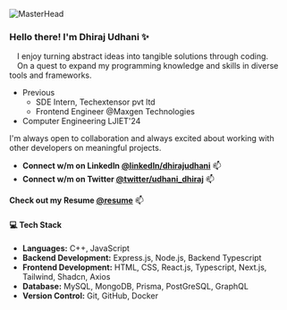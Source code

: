 ![MasterHead](https://user-images.githubusercontent.com/10498744/210012254-234538ff-d198-48aa-8964-37e6fd45d227.gif)

### Hello there! I'm Dhiraj Udhani ✨
  &emsp;I enjoy turning abstract ideas into tangible solutions through coding. </br>
  &emsp;On a quest to expand my programming knowledge and skills in diverse tools and frameworks.
  
 - Previous
     - SDE Intern, Techextensor pvt ltd 
     - Frontend Engineer @Maxgen Technologies
 - Computer Engineering LJIET'24

I'm always open to collaboration and always excited about working with other developers on meaningful projects. </br>
- **Connect w/m on **LinkedIn** [@linkedIn/dhirajudhani](https://www.linkedin.com/in/dhiraj-udhani-13061969bharti/)** 📫
- **Connect w/m on **Twitter** [@twitter/udhani_dhiraj](https://twitter.com/udhani_dhiraj)** 📫


**Check out my **Resume** [@resume](https://drive.google.com/file/d/1mv99vAQuhC1HQ1WI-kEpyVZtSvMsbH-s/view?usp=sharing)** 📫

#### 💻 Tech Stack

- **Languages:** C++, JavaScript 
- **Backend Development:** Express.js, Node.js, Backend Typescript 
- **Frontend Development:** HTML, CSS, React.js, Typescript, Next.js, Tailwind, Shadcn, Axios
- **Database:**  MySQL, MongoDB, Prisma, PostGreSQL, GraphQL
- **Version Control:** Git, GitHub, Docker
